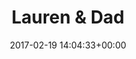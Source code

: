 ---
title:		"Lauren & Dad"
type:		"photos"
mediatype:		"upload"
location:		"Athlone, Ireland"
date:		"2017-02-19 14:04:33+00:00"
album:		"people"
filename:		"dad-lauren.md"
series:		"family"
cl_public_id:		"people/dad-lauren"
cl_version:		1497005386
format:		"tiff"
bytes:		2929704
width:		2158
height:		1440
colours:
- "#272727"
- "#7D7D7D"
- "#D8D8D8"
- "#777776"
exposure_mode:		"Auto"
program:		"Aperture-priority AE"
aperture:		"2.8"
focal_length:		"29.0 mm"
iso:		"640"
shutter_speed:		"1/80"
metering:		"Spot"
flash:		"Off, Did not fire"
white_balance:		"Custom"
colour_temp:		"3800"
has_crop:		"false"
orientation:		"Horizontal (normal)"
camera_model:		"NIKON D800"
lens_info:		"24-70mm f/2.8"
artist:		"No artist info"
x_resolution:		"300"
y_resolution:		"300"
---